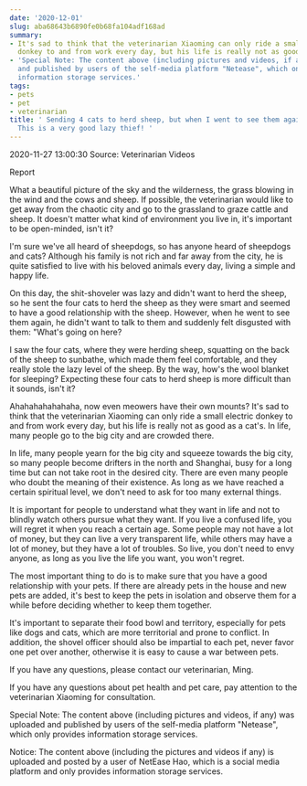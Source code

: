 ```yaml
---
date: '2020-12-01'
slug: aba68643b6890fe0b68fa104adf168ad
summary:
- It's sad to think that the veterinarian Xiaoming can only ride a small electric
  donkey to and from work every day, but his life is really not as good as a cat's.
- 'Special Note: The content above (including pictures and videos, if any) was uploaded
  and published by users of the self-media platform "Netease", which only provides
  information storage services.'
tags:
- pets
- pet
- veterinarian
title: ' Sending 4 cats to herd sheep, but when I went to see them again, I was disgusted:
  This is a very good lazy thief! '
---
```


 2020-11-27 13:00:30 Source: Veterinarian Videos

Report

What a beautiful picture of the sky and the wilderness, the grass blowing in the wind and the cows and sheep. If possible, the veterinarian would like to get away from the chaotic city and go to the grassland to graze cattle and sheep. It doesn't matter what kind of environment you live in, it's important to be open-minded, isn't it?

  

I'm sure we've all heard of sheepdogs, so has anyone heard of sheepdogs and cats? Although his family is not rich and far away from the city, he is quite satisfied to live with his beloved animals every day, living a simple and happy life.

On this day, the shit-shoveler was lazy and didn't want to herd the sheep, so he sent the four cats to herd the sheep as they were smart and seemed to have a good relationship with the sheep. However, when he went to see them again, he didn't want to talk to them and suddenly felt disgusted with them: "What's going on here?

  

I saw the four cats, where they were herding sheep, squatting on the back of the sheep to sunbathe, which made them feel comfortable, and they really stole the lazy level of the sheep. By the way, how's the wool blanket for sleeping? Expecting these four cats to herd sheep is more difficult than it sounds, isn't it?

Ahahahahahahaha, now even meowers have their own mounts? It's sad to think that the veterinarian Xiaoming can only ride a small electric donkey to and from work every day, but his life is really not as good as a cat's. In life, many people go to the big city and are crowded there.

  

In life, many people yearn for the big city and squeeze towards the big city, so many people become drifters in the north and Shanghai, busy for a long time but can not take root in the desired city. There are even many people who doubt the meaning of their existence. As long as we have reached a certain spiritual level, we don't need to ask for too many external things.

It is important for people to understand what they want in life and not to blindly watch others pursue what they want. If you live a confused life, you will regret it when you reach a certain age. Some people may not have a lot of money, but they can live a very transparent life, while others may have a lot of money, but they have a lot of troubles. So live, you don't need to envy anyone, as long as you live the life you want, you won't regret.

  

The most important thing to do is to make sure that you have a good relationship with your pets. If there are already pets in the house and new pets are added, it's best to keep the pets in isolation and observe them for a while before deciding whether to keep them together.

It's important to separate their food bowl and territory, especially for pets like dogs and cats, which are more territorial and prone to conflict. In addition, the shovel officer should also be impartial to each pet, never favor one pet over another, otherwise it is easy to cause a war between pets.

If you have any questions, please contact our veterinarian, Ming.

If you have any questions about pet health and pet care, pay attention to the veterinarian Xiaoming for consultation.

Special Note: The content above (including pictures and videos, if any) was uploaded and published by users of the self-media platform "Netease", which only provides information storage services.

Notice: The content above (including the pictures and videos if any) is
uploaded and posted by a user of NetEase Hao, which is a social media platform
and only provides information storage services.

 
        